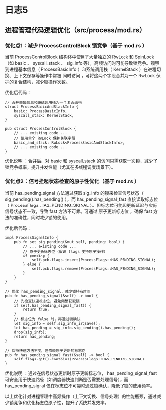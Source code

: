 # 日志5

## 进程管理代码逻辑优化（src/process/mod.rs）

### 优化点1：减少 ProcessControlBlock 锁竞争（基于 mod.rs ）

当前 ProcessControlBlock 结构体中使用了大量独立的 RwLock 和 SpinLock （如 basic 、 syscall_stack 、 sig_info 等），高频访问时可能导致锁竞争。观察到进程基本信息（ ProcessBasicInfo ）和系统调用栈（ KernelStack ）在进程切换、上下文保存等操作中常被 同时访问 ，可将这两个字段合并为一个 RwLock 保护的复合结构，减少锁操作次数。

优化后代码：
~~~
// 合并基础信息和系统调用栈为一个复合结构
struct ProcessBasicAndStackInfo {
    basic: ProcessBasicInfo,
    syscall_stack: KernelStack,
}

pub struct ProcessControlBlock {
    // ... existing code ...
    // 使用单个 RwLock 保护关联字段
    basic_and_stack: RwLock<ProcessBasicAndStackInfo>,
    // ... existing code ...
}
~~~
优化说明 ：合并后，对 basic 和 syscall_stack 的访问只需获取一次锁，减少了锁竞争概率，提升并发性能（尤其在多线程调度场景下）。

### 优化点2：信号挂起状态检查的原子性优化（基于 mod.rs ）

当前 has_pending_signal 方法通过获取 sig_info 的锁来检查信号状态（ sig_pending().has_pending() ），而 has_pending_signal_fast 直接读取标志位（ ProcessFlags::HAS_PENDING_SIGNAL ）。但标志位可能因更新延迟与实际信号状态不一致，导致 fast 方法不可靠。可通过 原子更新标志位 ，确保 fast 方法的准确性，同时减少锁的使用。

优化后代码：
~~~// 在信号状态更新处（如信号发送时）增加原子标志位更新
impl ProcessSignalInfo {
    pub fn set_sig_pending(&mut self, pending: bool) {
        // ... existing code ...
        // 原子更新标志位（假设 flags 支持原子操作）
        if pending {
            self.pcb.flags.insert(ProcessFlags::HAS_PENDING_SIGNAL);
        } else {
            self.pcb.flags.remove(ProcessFlags::HAS_PENDING_SIGNAL);
        }
    }
}

// 优化 has_pending_signal，减少锁持有时间
pub fn has_pending_signal(&self) -> bool {
    // 先检查快速标志位，避免频繁获取锁
    if self.has_pending_signal_fast() {
        return true;
    }
    // 标志位为 false 时，再通过锁确认
    let sig_info = self.sig_info_irqsave();
    let has_pending = sig_info.sig_pending().has_pending();
    drop(sig_info);
    return has_pending;
}

// 保持快速方法不变，但依赖原子更新的标志位
pub fn has_pending_signal_fast(&self) -> bool {
    self.flags.get().contains(ProcessFlags::HAS_PENDING_SIGNAL)
}
~~~
优化说明 ：通过在信号状态更新时原子更新标志位， has_pending_signal_fast 可安全用于快速路径（如调度器快速判断是否需要处理信号），而 has_pending_signal 仅在标志位不可靠时通过锁确认，降低了锁的使用频率。

以上优化针对进程管理中高频操作（上下文切换、信号处理）的性能瓶颈，通过减少锁竞争和优化标志位原子性，提升了系统并发效率。
